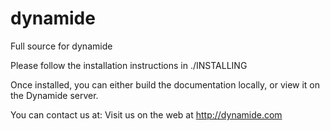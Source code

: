 dynamide
========

Full source for dynamide

Please follow the installation instructions in ./INSTALLING 

Once installed, you can either build the documentation locally, or view it on the Dynamide server.

You can contact us at:
   Visit us on the web at <a href="http://dynamide.com">http://dynamide.com</a>
